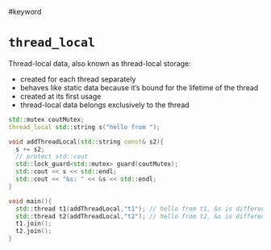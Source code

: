 #keyword 

# `thread_local`

Thread-local data, also known as thread-local storage:
+ created for each thread separately
+ behaves like static data because it’s bound for the lifetime of the thread
+ created at its first usage
+ thread-local data belongs exclusively to the thread

```c++
std::mutex coutMutex;
thread_local std::string s("hello from ");

void addThreadLocal(std::string const& s2){
  s += s2;
  // protect std::cout
  std::lock_guard<std::mutex> guard(coutMutex);
  std::cout << s << std::endl;
  std::cout << "&s: " << &s << std::endl;
}

void main(){
  std::thread t1(addThreadLocal,"t1"); // hello from t1, &s is different from t2
  std::thread t2(addThreadLocal,"t2"); // hello from t2, &s is different from t1
  t1.join();
  t2.join();
}
```
